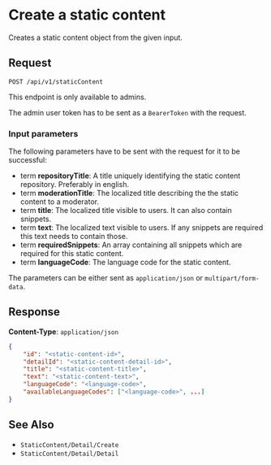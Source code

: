 # Create a static content

Creates a static content object from the given input.

## Request

    POST /api/v1/staticContent

This endpoint is only available to admins.

The admin user token has to be sent as a `BearerToken` with the request.

### Input parameters

The following parameters have to be sent with the request for it to be successful:

- term **repositoryTitle**: A title uniquely identifying the static content repository. Preferably in english. 
- term **moderationTitle**: The localized title describing the the static content to a moderator. 
- term **title**: The localized title visible to users. It can also contain snippets. 
- term **text**: The localized text visible to users. If any snippets are required this text needs to contain those. 
- term **requiredSnippets**: An array containing all snippets which are required for this static content. 
- term **languageCode**: The language code for the static content.

The parameters can be either sent as `application/json` or `multipart/form-data`.

## Response

**Content-Type**: `application/json`

```json
{
    "id": "<static-content-id>",
    "detailId": "<static-content-detail-id>",
    "title": "<static-content-title>",
    "text": "<static-content-text>",
    "languageCode": "<language-code>",
    "availableLanguageCodes": ["<language-code>", ...]
}
```

## See Also

* ``StaticContent/Detail/Create``
* ``StaticContent/Detail/Detail``
